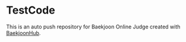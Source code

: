 # TestCode
This is an auto push repository for Baekjoon Online Judge created with [BaekjoonHub](https://github.com/BaekjoonHub/BaekjoonHub).
